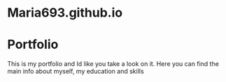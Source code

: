 # Maria693.github.io

# Portfolio

This is my portfolio and Id like you take a look on it. 
Here you can find the main info about myself, my education and skills

